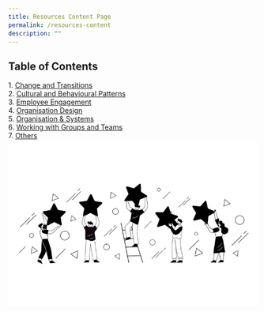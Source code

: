 ```yaml
---
title: Resources Content Page
permalink: /resources-content
description: ""
---
```

<h2>Table of Contents</h2>
1.  <a href="/resources/change-and-transitions">Change and Transitions</a>
<br>
2. <a href="/resources/cultural">Cultural and Behavioural Patterns</a>
<br>
3. <a href="/resources/employee-engagement">Employee Engagement</a>
<br>
4. <a href= "/resources/organisation-design">Organisation Design</a>
<br>
5. <a href="/resources/organisation-and-systems">Organisation & Systems</a>
<br>
6. <a href="/resources/working-with-groups-and-teams"> Working with Groups and Teams</a>
<br>
7. <a href="/resources/others">Others</a>

<img src="/images/employee.jpg">
